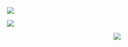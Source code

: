 
<p align="center">
<picture>
  <source media="(prefers-color-scheme: dark)" srcset="th30ne.svg">
  <source media="(prefers-color-scheme: light)" srcset="https://user-images.githubusercontent.com/25423296/163456779-a8556205-d0a5-45e2-ac17-42d089e3c3f8.png">
  <img  src="./blank.svg">
</picture>
</p>


<p align="center">
<picture>
<source media="(prefers-color-scheme: dark)" align="center" srcset="pc.svg">
<source media="(prefers-color-scheme: light)" srcset="blank.svg">
<img  src="./blank.svg">
</picture>
</p>


<p align="right">
<picture>
<source align="right" media="(prefers-color-scheme: dark)" srcset="timer.svg">
<source media="(prefers-color-scheme: light)" srcset="blank.svg">
<img  src="./blank.svg">
</picture>
</p>






 

